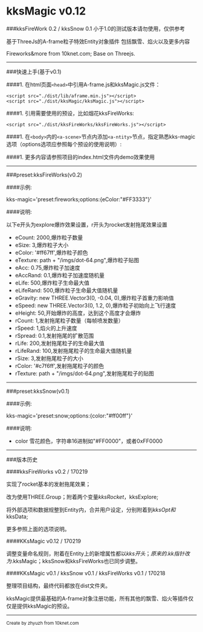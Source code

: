 # kksMagic v0.12 
###kksFireWork 0.2 / kksSnow 0.1
小于1.0的测试版本请勿使用，仅供参考

基于ThreeJs的A-frame粒子特效Entity对象插件
包括飘雪、焰火以及更多内容

Fireworks&more from 10knet.com; Base on Threejs.

---
###快速上手(基于v0.1)

####1. 在html页面`<head>`中引用A-frame.js和kksMagic.js文件：

    <script src="./dist/lib/aframe.min.js"></script>
    <script src="./dist/kksMagic/kksMagic.js"></script>
    
####1. 引用需要使用的预设，比如烟花kksFireWorks:

    <script src="./dist/kksFireWorks/kksFireWorks.js"></script>
    
####1. 在`<body>`内的`<a-scene>`节点内添加`<a-ntity>`节点，指定熟悉kks-magic选项（options选项应参照每个预设的使用说明）:
    <a-scene>
        <a-entity position='0 2 -15' kks-magic='preset:fireworks;options:{eColor:"#FF3333"}'></a-entity>
        <a-sky color='#000'></a-sky><br>
    </a-scene>
    
####1. 更多内容请参照项目的index.html文件内demo效果使用

---

###preset:kksFireWorks(v0.2)

####示例:

kks-magic='preset:fireworks;options:{eColor:"#FF3333"}'

####说明:

以下e开头为explore爆炸效果设置，r开头为rocket发射拖尾效果设置
* eCount: 2000,爆炸粒子数量
* eSize: 3,爆炸粒子大小
* eColor: '#ff67ff',爆炸粒子颜色
* eTexture: path + "/imgs/dot-64.png",爆炸粒子贴图
* eAcc: 0.75,爆炸粒子加速度
* eAccRand: 0.1,爆炸粒子加速度随机量
* eLife: 500,爆炸粒子生命最大值
* eLifeRand: 500,爆炸粒子生命最大值随机量
* eGravity: new THREE.Vector3(0, -0.04, 0),爆炸粒子首重力影响值
* eSpeed: new THREE.Vector3(0, 1.2, 0),爆炸粒子初始向上飞行速度
* eHeight: 50,开始爆炸的高度，达到这个高度才会爆炸
* rCount: 1,发射拖尾粒子数量（每帧喷发数量）
* rSpeed: 1,焰火的上升速度
* rSpread: 0.1,发射拖尾的扩散范围
* rLife: 200,发射拖尾粒子的生命最大值
* rLifeRand: 100,发射拖尾粒子的生命最大值随机量
* rSize: 3,发射拖尾粒子的大小
* rColor: '#c7f6ff',发射拖尾粒子的颜色
* rTexture: path + "/imgs/dot-64.png",发射拖尾粒子的贴图

---

###preset:kksSnow(v0.1)

####示例:

kks-magic='preset:snow;options:{color:"#ff00ff"}'

####说明:

* color 雪花颜色，字符串16进制如"#FF0000"，或者0xFF0000


---
###版本历史

####kksFireWorks v0.2 / 170219

实现了rocket基本的发射拖尾效果；

改为使用THREE.Group；附着两个变量$kksRocket，$kksExplore;

将外部选项和数据规整到Entity内，合并用户设定，分别附着到$kksOpt和$kksData;

更多参照上面的选项说明。

####KKsMagic v0.12 / 170219

调整变量命名规则，附着在Entity上的新增属性都以$kks开头；原来的.kk指针改为.$kksMagic；kksSnow和kksFireWorks也已同步调整。

####KKsMagic v0.1 / kksSnow v0.1 / kksFireWorks v0.1 / 170218

整理项目结构，最终代码都放在dist文件夹。

kksMagic提供最基础的A-frame对象注册功能，所有其他的飘雪、焰火等插件仅仅是提供kksMagic的预设。

---
<small>Create by zhyuzh from 10knet.com</small>


